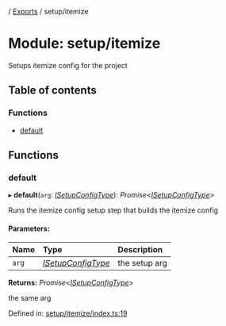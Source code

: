 [](../README.md) / [Exports](../modules.md) / setup/itemize

# Module: setup/itemize

Setups itemize config for the project

## Table of contents

### Functions

- [default](setup_itemize.md#default)

## Functions

### default

▸ **default**(`arg`: [*ISetupConfigType*](../interfaces/setup.isetupconfigtype.md)): *Promise*<[*ISetupConfigType*](../interfaces/setup.isetupconfigtype.md)\>

Runs the itemize config setup step that builds the itemize config

#### Parameters:

Name | Type | Description |
:------ | :------ | :------ |
`arg` | [*ISetupConfigType*](../interfaces/setup.isetupconfigtype.md) | the setup arg   |

**Returns:** *Promise*<[*ISetupConfigType*](../interfaces/setup.isetupconfigtype.md)\>

the same arg

Defined in: [setup/itemize/index.ts:19](https://github.com/onzag/itemize/blob/0569bdf2/setup/itemize/index.ts#L19)
